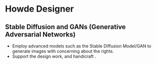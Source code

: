# Howde Designer 
## Stable Diffusion and GANs (Generative Adversarial Networks)
* Employ advanced models such as the Stable Diffusion Model/GAN to generate images with concerning about the rights.
* Support the design work, and handicraft .

